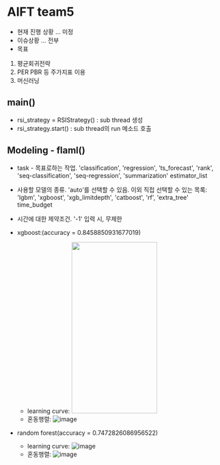 # AIFT team5 

* 현재 진행 상황 … 미정
* 이슈상황 … 전부
* 목표
 1. 평균회귀전략
 2. PER PBR 등 주가지표 이용
 3. 머신러닝
 
 ## main()
 - rsi_strategy = RSIStrategy() : sub thread 생성 
 - rsi_strategy.start()         : sub thread의 run 메소드 호출

## Modeling - flaml()
 - task - 목표로하는 작업. 'classification', 'regression', 'ts_forecast', 'rank', 'seq-classification', 'seq-regression', 'summarization'
estimator_list 
 - 사용할 모델의 종류. 'auto'를 선택할 수 있음. 이외 직접 선택할 수 있는 목록: 'lgbm', 'xgboost', 'xgb_limitdepth', 'catboost', 'rf', 'extra_tree'
time_budget 
 - 시간에 대한 제약조건. '-1' 입력 시, 무제한

 - xgboost:(accuracy = 0.8458850931677019)
   - learning curve: 
      <img src="https://user-images.githubusercontent.com/90076289/206838013-c392d429-67a9-4c8f-a0d3-378f60126232.png" width="200" height="400"/>
   - 혼동행렬:
      ![image](https://user-images.githubusercontent.com/90076289/206838046-141eb9ae-06b2-4450-a4ae-28218c97ad99.png)
     
 - random forest(accuracy = 0.7472826086956522)
   - learning curve: 
       ![image](https://user-images.githubusercontent.com/90076289/206837904-d4079625-e095-4947-b630-da95b9d7354d.png)
   - 혼동행렬:
       ![image](https://user-images.githubusercontent.com/90076289/206837908-2c28151e-102f-4465-bbac-190e1dc6cb2a.png)

